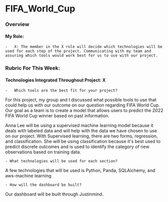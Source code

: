 # FIFA_World_Cup

### Overview
#### My Role:
    -	X: The member in the X role will decide which technologies will be used for each step of the project. Communicating with my team and assuring which tools would work best for us to use with our project. 
### Rubric For This Week:
#### Technologies Integrated Throughout Project: X
    -	Which tools are the best fit for your project?

For this project, my group and I discussed what possible tools to use that could help us with our outcome on our question regarding FIFA World Cup. Our goal as a team is to create a model that allows users to predict the 2022 FIFA World Cup winner based on past information. 

Anna Lee will be using a supervised machine learning model because it deals with labeled data and will help with the data we have chosen to use on our project. With Supervised learning, there are two forms, regression, and classification. She will be using classification because it's best used to predict discrete outcomes and is used to identify the category of new observations based on training data. 

    - What technologies will be used for each section? 

A few technologies that will be used is Python, Panda, SQLAlchemy, and aws-machine learning

    - How will the dashboard be built?

Our dashboard will be built through Justinmind.